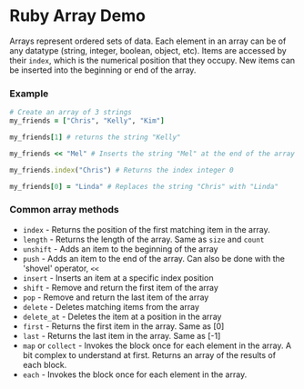 # Ruby Array Demo

Arrays represent ordered sets of data. Each element in an array can be of any datatype (string, integer, boolean, object, etc). Items are accessed by their `index`, which is the numerical position that they occupy. New items can be inserted into the beginning or end of the array.

### Example

```ruby
# Create an array of 3 strings
my_friends = ["Chris", "Kelly", "Kim"]

my_friends[1] # returns the string "Kelly"

my_friends << "Mel" # Inserts the string "Mel" at the end of the array

my_friends.index("Chris") # Returns the index integer 0

my_friends[0] = "Linda" # Replaces the string "Chris" with "Linda"

```

### Common array methods

* `index` - Returns the position of the first matching item in the array.
* `length` - Returns the length of the array. Same as `size` and `count`
* `unshift` - Adds an item to the beginning of the array
* `push` - Adds an item to the end of the array. Can also be done with the 'shovel' operator, `<<`
* `insert` - Inserts an item at a specific index position
* `shift` - Remove and return the first item of the array
* `pop` - Remove and return the last item of the array
* `delete` - Deletes matching items from the array
* `delete_at` - Deletes the item at a position in the array
* `first` - Returns the first item in the array. Same as [0]
* `last` - Returns the last item in the array. Same as [-1]
* `map` or `collect` - Invokes the block once for each element in the array. A bit complex to understand at first. Returns an array of the results of each block.
* `each` - Invokes the block once for each element in the array.
